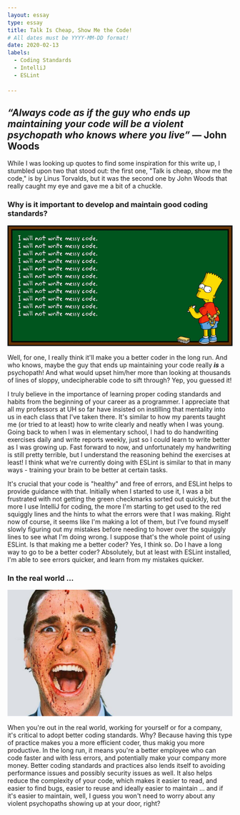 ```yaml
---
layout: essay
type: essay
title: Talk Is Cheap, Show Me the Code!
# All dates must be YYYY-MM-DD format!
date: 2020-02-13
labels:
  - Coding Standards
  - IntelliJ
  - ESLint

---
```


## *“Always code as if the guy who ends up maintaining your code will be a violent psychopath who knows where you live”* **― John Woods**


While I was looking up quotes to find some inspiration for this write up, I stumbled upon two that stood out: the first one, "Talk is cheap, show me the code," is by Linus Torvalds, but it was the second one by John Woods that really caught my eye and gave me a bit of a chuckle.

### Why is it important to develop and maintain good coding standards?
<img class="ui fluid image" src="../images/messy-code-bart.gif">

Well, for one, I really think it'll make you a better coder in the long run. And who knows, maybe the guy that ends up maintaining your code really ***is*** a psychopath! And what would upset him/her more than looking at thousands of lines of sloppy, undecipherable code to sift through? Yep, you guessed it!

I truly believe in the importance of learning proper coding standards and habits from the beginning of your career as a programmer. I appreciate that all my professors at UH so far have insisted on instilling that mentality into us in each class that I've taken there. It's similar to how my parents taught me (or tried to at least) how to write clearly and neatly when I was young. Going back to when I was in elementary school, I had to do handwriting exercises daily and write reports weekly, just so I could learn to write better as I was growing up. Fast forward to now, and unfortunately my handwriting is still pretty terrible, but I understand the reasoning behind the exercises at least! I think what we're currently doing with ESLint is similar to that in many ways - training your brain to be better at certain tasks.

It's crucial that your code is "healthy" and free of errors, and ESLint helps to provide guidance with that. Initially when I started to use it, I was a bit frustrated with not getting the green checkmarks sorted out quickly, but the more I use IntelliJ for coding, the more I'm starting to get used to the red squiggly lines and the hints to what the errors were that I was making. Right now of course, it seems like I'm making a lot of them, but I've found myself slowly figuring out my mistakes before needing to hover over the squiggly lines to see what I'm doing wrong. I suppose that's the whole point of using ESLint. Is that making me a better coder? Yes, I think so. Do I have a long way to go to be a better coder? Absolutely, but at least with ESLint installed, I'm able to see errors quicker, and learn from my mistakes quicker.

### In the real world ...
<img class="ui fluid image" src="../images/american-psycho.jpg">

When you're out in the real world, working for yourself or for a company, it's critical to adopt better coding standards. Why? Because having this type of practice makes you a more efficient coder, thus makig you more productive. In the long run, it means you're a better employee who can code faster and with less errors, and potentially make your company more money. Better coding standards and practices also lends itself to avoiding performance issues and possibly security issues as well. It also helps reduce the complexity of your code, which makes it easier to read, and easier to find bugs, easier to reuse and ideally easier to maintain ... and if it's easier to maintain, well, I guess you won't need to worry about any violent psychopaths showing up at your door, right?


